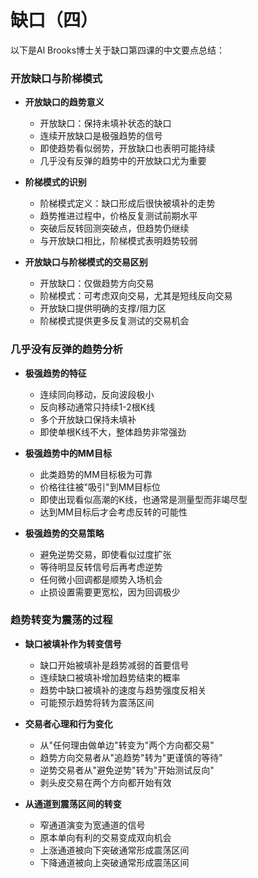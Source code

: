 # 缺口（四）

以下是Al Brooks博士关于缺口第四课的中文要点总结：

### 开放缺口与阶梯模式
- **开放缺口的趋势意义**
  - 开放缺口：保持未填补状态的缺口
  - 连续开放缺口是极强趋势的信号
  - 即使趋势看似弱势，开放缺口也表明可能持续
  - 几乎没有反弹的趋势中的开放缺口尤为重要

- **阶梯模式的识别**
  - 阶梯模式定义：缺口形成后很快被填补的走势
  - 趋势推进过程中，价格反复测试前期水平
  - 突破后反转回测突破点，但趋势仍继续
  - 与开放缺口相比，阶梯模式表明趋势较弱

- **开放缺口与阶梯模式的交易区别**
  - 开放缺口：仅做趋势方向交易
  - 阶梯模式：可考虑双向交易，尤其是短线反向交易
  - 开放缺口提供明确的支撑/阻力区
  - 阶梯模式提供更多反复测试的交易机会

### 几乎没有反弹的趋势分析
- **极强趋势的特征**
  - 连续同向移动，反向波段极小
  - 反向移动通常只持续1-2根K线
  - 多个开放缺口保持未填补
  - 即使单根K线不大，整体趋势非常强劲

- **极强趋势中的MM目标**
  - 此类趋势的MM目标极为可靠
  - 价格往往被"吸引"到MM目标位
  - 即使出现看似高潮的K线，也通常是测量型而非竭尽型
  - 达到MM目标后才会考虑反转的可能性

- **极强趋势的交易策略**
  - 避免逆势交易，即使看似过度扩张
  - 等待明显反转信号后再考虑逆势
  - 任何微小回调都是顺势入场机会
  - 止损设置需要更宽松，因为回调极少

### 趋势转变为震荡的过程
- **缺口被填补作为转变信号**
  - 缺口开始被填补是趋势减弱的首要信号
  - 连续缺口被填补增加趋势结束的概率
  - 趋势中缺口被填补的速度与趋势强度反相关
  - 可能预示趋势将转为震荡区间

- **交易者心理和行为变化**
  - 从"任何理由做单边"转变为"两个方向都交易"
  - 趋势方向交易者从"追趋势"转为"更谨慎的等待"
  - 逆势交易者从"避免逆势"转为"开始测试反向"
  - 剥头皮交易在两个方向都开始有效

- **从通道到震荡区间的转变**
  - 窄通道演变为宽通道的信号
  - 原本单向有利的交易变成双向机会
  - 上涨通道被向下突破通常形成震荡区间
  - 下降通道被向上突破通常形成震荡区间 